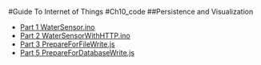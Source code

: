 
#Guide To Internet of Things
#Ch10_code
##Persistence and Visualization

+ [Part 1 WaterSensor.ino](./WaterSensor.ino)
+ [Part 2 WaterSensorWithHTTP.ino](./WaterSensorWithHTTP.ino)
+ [Part 3 PrepareForFileWrite.js](./PrepareForFileWrite.js)
+ [Part 5 PrepareForDatabaseWrite.js](./PrepareForDatabaseWrite.js)
